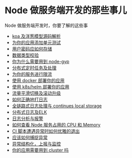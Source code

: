 # Node 做服务端开发的那些事儿

Node 做服务端开发时，你要了解的这些事

+ [koa 及洋葱模型源码解析](./koa.md)
+ [为你的应用添加单元测试](./test.md)
+ [用户密码应如何存储]()
+ [数据类型校验]()
+ [你为什么需要用到 node-gyp](./gyp.md)
+ [分布式定时任务及处理](./cron.md)
+ [为你的服务进行限流](./rate-limit.md)
+ [使用 docker 部署你的应用](./docker.md)
+ [使用 k8s/helm 部署你的应用](./k8s.md)
+ [流量平滑切换及滚动升级](./roll-update.md)
+ [如何正确地打日志](./log.md)
+ [全链路式日志处理与 continues local storage](./cls.md)
+ [分布式日志及ELK]()
+ [日志分析与报警]()
+ [如何查看 Node 服务占用的 CPU 和 Memory]()
+ [CI 脚本遭遇异常时如何优雅的退出]()
+ [应该如何捕捉异常]()
+ [异常结构化，上报与监控]()
+ [你的应用需要用到 cluster 吗]()

